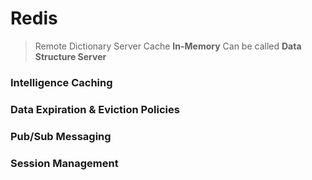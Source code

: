 # Redis

> Remote Dictionary Server
> Cache **In-Memory**
> Can be called **Data Structure Server**

### Intelligence Caching

### Data Expiration & Eviction Policies

### Pub/Sub Messaging

### Session Management
